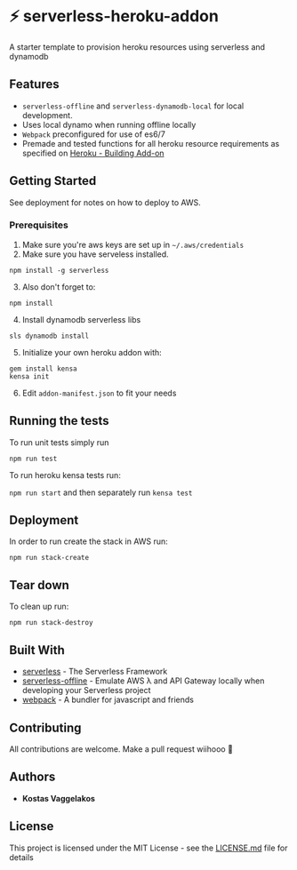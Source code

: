 # ⚡ serverless-heroku-addon

A starter template to provision heroku resources using serverless and dynamodb

## Features

* `serverless-offline` and `serverless-dynamodb-local` for local development.
* Uses local dynamo when running offline locally
* `Webpack` preconfigured for use of es6/7
* Premade and tested functions for all heroku resource requirements as specified on [Heroku - Building Add-on](https://devcenter.heroku.com/articles/building-an-add-on)


## Getting Started

See deployment for notes on how to deploy to AWS.

### Prerequisites

1. Make sure you're aws keys are set up in `~/.aws/credentials`
2. Make sure you have serveless installed.

```
npm install -g serverless
```

3. Also don't forget to:

```
npm install
```

4. Install dynamodb serverless libs
```
sls dynamodb install
```

5. Initialize your own heroku addon with:

```
gem install kensa
kensa init
```

6. Edit `addon-manifest.json` to fit your needs

## Running the tests

To run unit tests simply run

```
npm run test
```

To run heroku kensa tests run:

`npm run start` and then separately run `kensa test`

## Deployment

In order to run create the stack in AWS run:

```
npm run stack-create
```

## Tear down

To clean up run:

```
npm run stack-destroy
```


## Built With

* [serverless](https://github.com/serverless/serverless) - The Serverless Framework
* [serverless-offline](https://github.com/dherault/serverless-offline) - Emulate AWS λ and API Gateway locally when developing your Serverless project
* [webpack](https://github.com/webpack/webpack) - A bundler for javascript and friends

## Contributing

All contributions are welcome. Make a pull request wiihooo 🤠

## Authors

* **Kostas Vaggelakos**

## License

This project is licensed under the MIT License - see the [LICENSE.md](LICENSE.md) file for details
